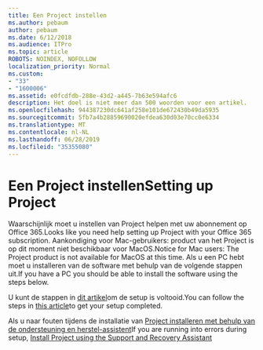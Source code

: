```yaml
---
title: Een Project instellen
ms.author: pebaum
author: pebaum
ms.date: 6/12/2018
ms.audience: ITPro
ms.topic: article
ROBOTS: NOINDEX, NOFOLLOW
localization_priority: Normal
ms.custom:
- "33"
- "1600006"
ms.assetid: e0fcdfdb-288e-43d2-a445-7b63e594afc6
description: Het doel is niet meer dan 500 woorden voor een artikel.
ms.openlocfilehash: 944387230dc641af258e101de672430b49da5935
ms.sourcegitcommit: 5fb7a4b28859690020efdea630d03e70cc0e6334
ms.translationtype: MT
ms.contentlocale: nl-NL
ms.lasthandoff: 06/28/2019
ms.locfileid: "35355080"
---
```

# <a name="setting-up-project"></a><span data-ttu-id="ad657-103">Een Project instellen</span><span class="sxs-lookup"><span data-stu-id="ad657-103">Setting up Project</span></span>

<span data-ttu-id="ad657-104">Waarschijnlijk moet u instellen van Project helpen met uw abonnement op Office 365.</span><span class="sxs-lookup"><span data-stu-id="ad657-104">Looks like you need help setting up Project with your Office 365 subscription.</span></span>
<span data-ttu-id="ad657-105">Aankondiging voor Mac-gebruikers: product van het Project is op dit moment niet beschikbaar voor MacOS.</span><span class="sxs-lookup"><span data-stu-id="ad657-105">Notice for Mac users: The Project product is not available for MacOS at this time.</span></span> <span data-ttu-id="ad657-106">Als u een PC hebt moet u installeren van de software met behulp van de volgende stappen uit.</span><span class="sxs-lookup"><span data-stu-id="ad657-106">If you have a PC you should be able to install the software using the steps below.</span></span>
  
<span data-ttu-id="ad657-107">U kunt de stappen in [dit artikel](https://support.office.com/article/7059249b-d9fe-4d61-ab96-5c5bf435f281.aspx)om de setup is voltooid.</span><span class="sxs-lookup"><span data-stu-id="ad657-107">You can follow the steps in [this article](https://support.office.com/article/7059249b-d9fe-4d61-ab96-5c5bf435f281.aspx)to get your setup completed.</span></span>
  
<span data-ttu-id="ad657-108">Als u naar fouten tijdens de installatie van [Project installeren met behulp van de ondersteuning en herstel-assistent](https://aka.ms/SaRA-ProjectSetupScenario)</span><span class="sxs-lookup"><span data-stu-id="ad657-108">If you are running into errors during setup, [Install Project using the Support and Recovery Assistant](https://aka.ms/SaRA-ProjectSetupScenario)</span></span>
